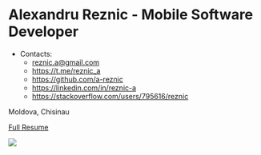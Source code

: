# Alexandru Reznic - Mobile Software Developer
 
* Contacts:
    * reznic.a@gmail.com
    * https://t.me/reznic_a
    * https://github.com/a-reznic
    * https://linkedin.com/in/reznic-a
    * https://stackoverflow.com/users/795616/reznic

Moldova, Chisinau

[Full Resume](https://github.com/a-reznic/resume)

![](https://komarev.com/ghpvc/?username=a-reznic)